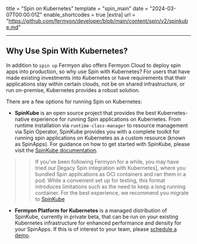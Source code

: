 title = "Spin on Kubernetes"
template = "spin_main"
date = "2024-03-07T00:00:01Z"
enable_shortcodes = true
[extra]
url = "https://github.com/fermyon/developer/blob/main/content/spin/v2/spinkube.md"

---

## Why Use Spin With Kubernetes? 

In addition to `spin up` Fermyon also offers Fermyon Cloud to deploy spin apps into production, so why use Spin with Kubernetes? For users that have made existing investments into Kubernetes or have requirements that their applications stay within certain clouds, not be on shared infrastructure, or run on-premise, Kubernetes provides a robust solution.

There are a few options for running Spin on Kubernetes: 

*  **SpinKube** is an open source project that provides the best Kubernetes-native experience for running Spin applications on Kubernetes. From runtime installation via `runtime-class-manager` to resource management via Spin Operator, SpinKube provides you with a complete toolkit for running spin applications on Kubernetes as a custom resource (known as SpinApps). For guidance on how to get started with SpinKube, please visit the [SpinKube documentation](https://spinkube.dev). 

  >> If you've been following Fermyon for a while, you may have tried our [legacy Spin integration with Kubernetes], where you bundled Spin applications as OCI containers and ran them in a pod. While a convenient set up for testing, this format introduces limitations such as the need to keep a long running container. For the best experience, we recommend you migrate to [SpinKube](https://spinkube.dev)

* **Fermyon Platform for Kubernetes** is a managed distribution of SpinKube, currently in private beta, that can be run on your existing Kubernetes infrastructure for enhanced performance and density for your SpinApps. If this is of interest to your team, please [schedule a demo](https://www.fermyon.com/demo).